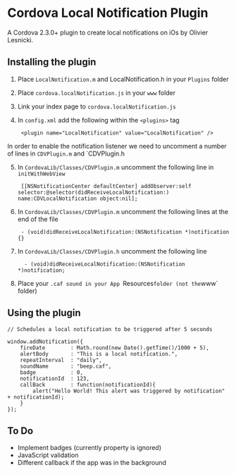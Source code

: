 Cordova Local Notification Plugin
=================================

A Cordova 2.3.0+ plugin to create local notifications on iOs by Olivier Lesnicki.


Installing the plugin
---------------------

1. Place `LocalNotification.m` and LocalNotification.h in your `Plugins` folder
2. Place `cordova.localNotification.js` in your `www` folder
3. Link your index page to `cordova.localNotification.js`
4. In `config.xml` add the following within the `<plugins>` tag

    	<plugin name="LocalNotification" value="LocalNotification" />

In order to enable the notification listener we need to uncomment a number of lines in `CDVPlugin.m` and `CDVPlugin.h

5. In `CordovaLib/Classes/CDVPlugin.m` uncomment the following line in `initWithWebView`

		[[NSNotificationCenter defaultCenter] addObserver:self selector:@selector(didReceiveLocalNotification:) name:CDVLocalNotification object:nil];

6. In `CordovaLib/Classes/CDVPlugin.m` uncomment the following lines at the end of the file

		- (void)didReceiveLocalNotification:(NSNotification *)notification {}

7. In `CordovaLib/Classes/CDVPlugin.h` uncomment the following line

		 - (void)didReceiveLocalNotification:(NSNotification *)notification;

8. Place your `.caf sound in your App `Resources` folder (not the `www` folder)


Using the plugin
----------------

	// Schedules a local notification to be triggered after 5 seconds

    window.addNotification({
		fireDate        : Math.round(new Date().getTime()/1000 + 5),
		alertBody       : "This is a local notification.",
		repeatInterval  : "daily",
		soundName       : "beep.caf",
		badge           : 0,
		notificationId  : 123,
		callBack        : function(notificationId){ 
			alert("Hello World! This alert was triggered by notification" + notificationId); 
		}    		
	});


To Do
-----

- Implement badges (currently property is ignored)
- JavaScript validation
- Different callback if the app was in the background